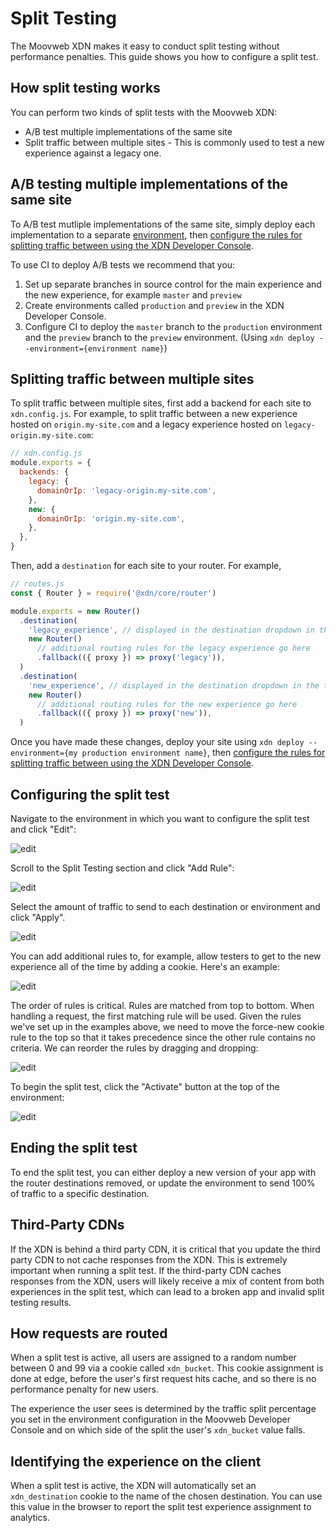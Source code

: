 # Split Testing

The Moovweb XDN makes it easy to conduct split testing without performance penalties. This guide shows you how to configure a split test.

## How split testing works

You can perform two kinds of split tests with the Moovweb XDN:

- A/B test multiple implementations of the same site
- Split traffic between multiple sites - This is commonly used to test a new experience against a legacy one.

## A/B testing multiple implementations of the same site

To A/B test mutliple implementations of the same site, simply deploy each implementation to a separate [environment](environments), then [configure the rules for splitting traffic between using the XDN Developer Console](#section_configuring_the_split_test).

To use CI to deploy A/B tests we recommend that you:

1. Set up separate branches in source control for the main experience and the new experience, for example `master` and `preview`
2. Create environments called `production` and `preview` in the XDN Developer Console.
3. Configure CI to deploy the `master` branch to the `production` environment and the `preview` branch to the `preview` environment. (Using `xdn deploy --environment={environment name}`)

## Splitting traffic between multiple sites

To split traffic between multiple sites, first add a backend for each site to `xdn.config.js`. For example, to split traffic between a new experience hosted on `origin.my-site.com` and a legacy experience hosted on `legacy-origin.my-site.com`:

```js
// xdn.config.js
module.exports = {
  backends: {
    legacy: {
      domainOrIp: 'legacy-origin.my-site.com',
    },
    new: {
      domainOrIp: 'origin.my-site.com',
    },
  },
}
```

Then, add a `destination` for each site to your router. For example,

```js
// routes.js
const { Router } = require('@xdn/core/router')

module.exports = new Router()
  .destination(
    'legacy_experience', // displayed in the destination dropdown in the traffic splitting section of your environment configuration in the XDN Developer Console
    new Router()
      // additional routing rules for the legacy experience go here
      .fallback(({ proxy }) => proxy('legacy')),
  )
  .destination(
    'new_experience', // displayed in the destination dropdown in the traffic splitting section of your environment configuration in the XDN Developer Console
    new Router()
      // additional routing rules for the new experience go here
      .fallback(({ proxy }) => proxy('new')),
  )
```

Once you have made these changes, deploy your site using `xdn deploy --environment={my production environment name}`, then [configure the rules for splitting traffic between using the XDN Developer Console](#section_configuring_the_split_test).

## Configuring the split test

Navigate to the environment in which you want to configure the split test and click "Edit":

![edit](/images/split-testing/edit.png)

Scroll to the Split Testing section and click "Add Rule":

![edit](/images/split-testing/split-testing.png)

Select the amount of traffic to send to each destination or environment and click "Apply".

![edit](/images/split-testing/add-rule.png)

You can add additional rules to, for example, allow testers to get to the new experience all of the time by adding a cookie. Here's an example:

![edit](/images/split-testing/criteria.png)

The order of rules is critical. Rules are matched from top to bottom. When handling a request, the first matching rule will be used. Given the rules we've set up in the examples above, we need to move the force-new cookie rule to the top so that it takes precedence since the other rule contains no criteria. We can reorder the rules by dragging and dropping:

![edit](/images/split-testing/order.png)

To begin the split test, click the "Activate" button at the top of the environment:

![edit](/images/split-testing/activate.png)

## Ending the split test

To end the split test, you can either deploy a new version of your app with the router destinations removed, or update the environment
to send 100% of traffic to a specific destination.

## Third-Party CDNs

If the XDN is behind a third party CDN, it is critical that you update the third party CDN to not cache responses from the XDN. This is extremely important when running a split test. If the third-party CDN caches responses from the XDN, users will likely receive a mix of content from both experiences in the split test, which can lead to a broken app and invalid split testing results.

## How requests are routed

When a split test is active, all users are assigned to a random number between 0 and 99 via a cookie called `xdn_bucket`. This cookie assignment is done at edge, before the user's first request hits cache, and so there is no performance penalty for new users.

The experience the user sees is determined by the traffic split percentage you set in the environment configuration in the Moovweb Developer Console and on which side of the split the user's `xdn_bucket` value falls.

## Identifying the experience on the client

When a split test is active, the XDN will automatically set an `xdn_destination` cookie to the name
of the chosen destination. You can use this value in the browser to report the split test experience assignment to
analytics.

